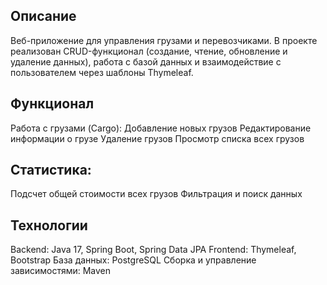 ## Описание
Веб-приложение для управления грузами и перевозчиками. В проекте реализован CRUD-функционал (создание, чтение, обновление и удаление данных), работа с базой данных и взаимодействие с пользователем через шаблоны Thymeleaf.

## Функционал
Работа с грузами (Cargo):
Добавление новых грузов
Редактирование информации о грузе
Удаление грузов
Просмотр списка всех грузов

## Статистика:
Подсчет общей стоимости всех грузов
Фильтрация и поиск данных

## Технологии
Backend: Java 17, Spring Boot, Spring Data JPA
Frontend: Thymeleaf, Bootstrap
База данных: PostgreSQL
Сборка и управление зависимостями: Maven
